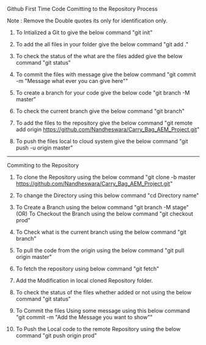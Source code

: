 Github First Time Code Comitting to the Repository Process

Note : Remove the Double quotes its only for identification only.

1. To Intialized a Git to give the below command
	"git init"

2. To add the all files in your folder give the below command
	"git add ."

3. To check the status of the what are the files added give the below command
	"git status"

4. To commit the files with message give the below command
	"git commit -m "Message what ever you can give here""

5. To create a branch for your code give the below code
	"git branch -M master"

6. To check the current branch give the below command
	"git branch"

7. To add the files to the repository give the below command
	"git remote add origin https://github.com/Nandheswara/Carry_Bag_AEM_Project.git"

8. To push the files local to cloud system give the below command
	"git push -u origin master"

__________________________________________________________________________________________

Commiting to the Repository

1. To clone the Repository using the below command
	"git clone -b master https://github.com/Nandheswara/Carry_Bag_AEM_Project.git"

2. To change the Directory using this below command
	"cd Directory name"

3. To Create a Branch using the below command
	"git branch -M stage"
		(OR)
   To Checkout the Branch using the below command
	"git checkout prod"

4. To Check what is the current branch using the below command
	"git branch"

5. To pull the code from the origin using the below command
	"git pull origin master" 

6. To fetch the repository using below command
	"git fetch"

7. Add the Modification in local cloned Repository folder.

8. To check the status of the files whether added or not using the below command
	"git status"

9. To Commit the files Using some message using this below command
	"git commit -m "Add the Message you want to show""

10. To Push the Local code to the remote Repository using the below command
	"git push origin prod"
